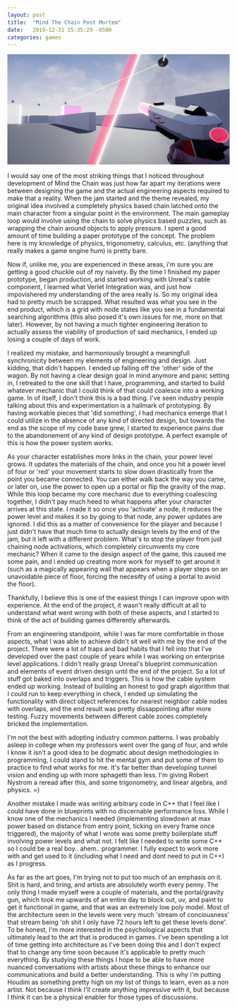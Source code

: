 ```yaml
---
layout: post
title:  "Mind The Chain Post Mortem"
date:   2019-12-31 15:35:29 -0500
categories: games
---
```


![And away we go...](/assets/img/mindthechaincover.PNG)

I would say one of the most striking things that I noticed throughout development of Mind the Chain was just how far apart my iterations were between designing the game and the actual engineering aspects required to make that a reality.
When the jam started and the theme revealed, my original idea involved a completely physics based chain latched onto the main character from a singular point in the environment. The main gameplay loop would involve using the chain to solve physics based puzzles, 
such as wrapping the chain around objects to apply pressure. I spent a good amount of time building a paper prototype of the concept. The problem here is my knowledge of physics, trigonometry, calculus, etc. (anything that really makes a game engine hum) is pretty bare. 

Now if, unlike me, you are experienced in these areas, i'm sure you are getting a good chuckle out of my naivety.  By the time I finished my paper prototype, began production, and started working with Unreal's cable component, I learned what Verlet Integration was, and just how impovishered my understanding of the area really is. 
So my original idea had to pretty much be scrapped. What resulted was what you see in the end product, which is a grid with node states like you see in a fundamental searching algorithms (this also posed it's own issues for me, more on that later). However, by not having a much tighter engineering iteration to actually assess the viability of production of said mechanics, 
I ended up losing a couple of days of work. 

I realized my mistake, and harmoniously brought a meaningfull synchronicity between my elements of engineering and design. Just kidding, that didn't happen. I ended up falling off the 'other' side of the wagon. By not having a clear design goal in mind anymore and panic setting in, I retreated to the one skill that I have, programming, and started to build whatever mechanic that I could think of that could coalesce into a working game. In of itself, I don't think this is a bad thing. I've seen industry people talking about this and experimentation is a hallmark of prototyping. By having workable pieces that 'did something', I had mechanics emerge that I could utilize in the absence of any kind of directed design, but towards the end as the scope of my code base grew, I started to experience pains due to the abandonement of any kind of design prototype. A perfect example of this is how the power system works. 

As your character establishes more links in the chain, your power level grows. It updates the materials of the chain, and once you hit a power level of four or 'red' your movement starts to slow down drastically from the point you became connected. You can either walk back the way you came, or later on, use the power to open up a portal or flip the gravity of the map. While this loop became my core mechanic due to everything coalescing together, I didn't pay much heed to what happens after your character arrives at this state. I made it so once you 'activate' a node, it reduces the power level and makes it so by going to that node, any power updates are ignored. I did this as a matter of convenience for the player and because I just didn't have that much time to actually design levels by the end of the jam, but it left with a different problem. What's to stop the player from just chaining node activations, which completely circumvents my core mechanic? When it came to the design aspect of the game, this caused me some pain, and i ended up creating more work for myself to get around it (such as a magically appearing wall that appears when a player steps on an unavoidable piece of floor, forcing the necesitty of using a portal to avoid the floor).

Thankfully, I believe this is one of the easiest things I can improve upon with experience. At the end of the project, it wasn't really difficult at all to understand what went wrong with both of these aspects, and I started to think of the act of building games differently afterwards.

From an engineering standpoint, while I was far more comfortable in those aspects, what I was able to achieve didn't sit well with me by the end of the project. There were a lot of traps and bad habits that I fell into that I've developed over the past couple of years while I was working on enterprise level applications. I didn't really grasp Unreal's blueprint communication and elements of event driven design until the end of the project. So a lot of stuff got baked into overlaps and triggers. This is how the cable system ended up working. Instead of building an honest to god graph algorithm that I could run to keep everything in check, I ended up simulating the functionality with direct object references for nearest neighbor cable nodes with overlaps, and the end result was pretty dissappointing after more testing. Fuzzy movements between different cable zones completely bricked the implementation.

I'm not the best with adopting industry common patterns. I was probably asleep in college when my professors went over the gang of four, and while I know it isn't a good idea to be dogmatic about design methodologies in programming, I could stand to hit the mental gym and put some of them to practice to find what works for me. It's far better than developing tunnel vision and ending up with more sphagetti than less. I'm giving Robert Nystrom a reread after this, and some trigonometry, and linear algebra, and physics. =)

Another mistake I made was writing arbitrary code in C++ that I feel like I could have done in blueprints with no discernable performance loss. While I know one of the mechanics I needed (implementing slowdown at max power based on distance from entry point, ticking on every frame once triggered), the majority of what I wrote was some pretty boilerplate stuff involving power levels and what not. I felt like I needed to write some C++ so I could be a real boy.. ahem.. programmer. I fully expect to work more with and get used to it (including what I need and dont need to put in C++) as I progress. 

As far as the art goes, I'm trying not to put too much of an emphasis on it. Shit is hard, and tiring, and artists are absolutely worth every penny. The only thing I made myself were a couple of materials, and the portal/gravity gun, which took me upwards of an entire day to block out, uv, and paint to get it functional in game, and that was an extremely low poly model. Most of the architecture seen in the levels were very much 'stream of conciousness' that stream being 'oh shit I only have 72 hours left to get these levels done'. To be honest, I'm more interested in the psychological aspects that ultimately lead to the art that is produced in games. I've been spending a lot of time getting into architecture as I've been doing this and I don't expect that to change any time soon because it's applicable to pretty much everything. By studying these things I hope to be able to have more nuanced conversations with artists about these things to enhance our communications and build a better understanding. This is why i'm putting Houdini as something pretty high on my list of things to learn, even as a non artist. Not because I think I'll create anything impressive with it, but because I think it can be a physical enabler for those types of discussions.